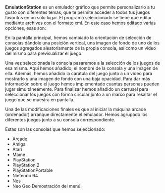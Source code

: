 **EmulationStation** es un emulador gráfico que permite personalizarlo a tu gusto con diferentes temas, que te permite acceder a todos tus juegos favoritos en un solo lugar.
El programa seleccionado se tiene que editar mediante archivos con el formato xml. En este caso hemos editado varias opciones, esas son:

En la pantalla principal, hemos cambiado la orientación de selección de consolas dándole una posición vertical, una imagen de fondo de uno de los juegos agregados aleatoriamente de la propia consola, así como un video del mismo para previsualizar el juego.

Una vez seleccionada la consola pasaremos a la selección de los juegos de esa misma. Aquí hemos añadido, el nombre de la consola y una imagen de ella. Además, hemos añadido la carátula del juego junto a un video para mostrarlo y una imagen de fondo con una baja opacidad. Para dar más información sobre el juego hemos implementado cuantas personas pueden jugar simultáneamente. Para finalizar hemos añadido un carrusel para seleccionar los juegos con forma circular junto a un marco para resaltar el juego que se muestra en pantalla.

Una de las modificaciones finales es que al iniciar la máquina arcade (ordenador) arranque directamente el emulador.
Hemos agrupado los diferentes juegos junto a su consola correspondiente.

Estas son las consolas que hemos seleccionado:
* Arcade
* Amiga
* Atari
* Mame
* PlayStation
* PlayStation 2
* PlayStationPortable
* Nintendo 64
* Nes
* Neo Geo
Demostración del menú: